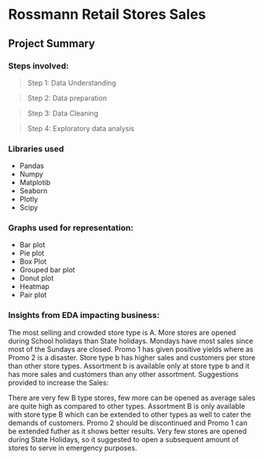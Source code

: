 # Rossmann Retail Stores Sales

## Project Summary

### Steps involved:

> Step 1: Data Understanding

> Step 2: Data preparation

> Step 3: Data Cleaning

> Step 4: Exploratory data analysis

### Libraries used

- Pandas
- Numpy
- Matplotib
- Seaborn
- Plotly
- Scipy

### Graphs used for representation:

- Bar plot
- Pie plot
- Box Plot
- Grouped bar plot
- Donut plot
- Heatmap
- Pair plot

### Insights from EDA impacting business:

The most selling and crowded store type is A.
More stores are opened during School holidays than State holidays.
Mondays have most sales since most of the Sundays are closed.
Promo 1 has given positive yields where as Promo 2 is a disaster.
Store type b has higher sales and customers per store than other store types.
Assortment b is available only at store type b and it has more sales and customers than any other assortment.
Suggestions provided to increase the Sales:

There are very few B type stores, few more can be opened as average sales are quite high as compared to other types.
Assortment B is only available with store type B which can be extended to other types as well to cater the demands of customers.
Promo 2 should be discontinued and Promo 1 can be extended futher as it shows better results.
Very few stores are opened during State Holidays, so it suggested to open a subsequent amount of stores to serve in emergency purposes.